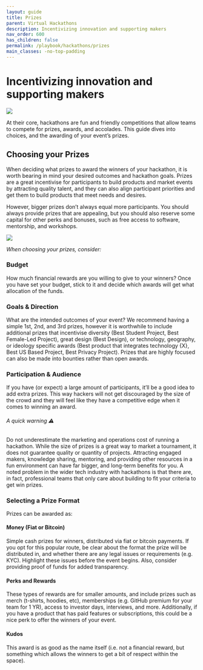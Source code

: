 ```yaml
---
layout: guide
title: Prizes
parent: Virtual Hackathons
description: Incentivizing innovation and supporting makers 
nav_order: 600
has_children: false
permalink: /playbook/hackathons/prizes
main_classes: -no-top-padding
---
```


# Incentivizing innovation and supporting makers

![](https://i.imgur.com/T5f3P6A.png)

At their core, hackathons are fun and friendly competitions that allow teams to compete for prizes, awards, and accolades. This guide dives into choices, and the awarding of your event’s prizes.

## Choosing your Prizes
When deciding what prizes to award the winners of your hackathon, it is worth bearing in mind your desired outcomes and hackathon goals. Prizes are a great incentivise for participants to build products and market events by attracting quality talent, and they can also align participant priorities and get them to build products that meet needs and desires.

However, bigger prizes don’t always equal more participants. You should always provide prizes that are appealing, but you should also reserve some capital for other perks and bonuses, such as free access to software, mentorship, and workshops.

![](https://i.imgur.com/AFMzya9.png)

*When choosing your prizes, consider:*

### Budget
How much financial rewards are you willing to give to your winners? Once you have set your budget, stick to it and decide which awards will get what allocation of the funds.

### Goals & Direction
What are the intended outcomes of your event? We recommend having a simple 1st, 2nd, and 3rd prizes, however it is worthwhile to include additional prizes that incentivise diversity (Best Student Project, Best Female-Led Project), great design (Best Design), or technology, geography, or ideology specific awards (Best product that integrates technology {X}, Best US Based Project, Best Privacy Project). Prizes that are highly focused can also be made into bounties rather than open awards.

### Participation & Audience
If you have (or expect) a large amount of participants, it’ll be a good idea to add extra prizes. This way hackers will not get discouraged by the size of the crowd and they will feel like they have a competitive edge when it comes to winning an award.

###### A quick warning ⚠️ 
Do not underestimate the marketing and operations cost of running a hackathon. While the size of prizes is a great way to market a tournament, it does not guarantee quality or quantity of projects. Attracting engaged makers, knowledge sharing, mentoring, and providing other resources in a fun environment can have far bigger, and long-term benefits for you. A noted problem in the wider tech industry with hackathons is that there are, in fact, professional teams that only care about building to fit your criteria to get win prizes.

### Selecting a Prize Format
Prizes can be awarded as:

#### Money (Fiat or Bitcoin)
Simple cash prizes for winners, distributed via fiat or bitcoin payments. If you opt for this popular route, be clear about the format the prize will be distributed in, and whether there are any legal issues or requirements (e.g. KYC). Highlight these issues before the event begins. Also, consider providing proof of funds for added transparency.

#### Perks and Rewards
These types of rewards are for smaller amounts, and include prizes such as merch (t-shirts, hoodies, etc), memberships (e.g. GitHub premium for your team for 1 YR), access to investor days, interviews, and more. Additionally, if you have a product that has paid features or subscriptions, this could be a nice perk to offer the winners of your event.

#### Kudos
This award is as good as the name itself (i.e. not a financial reward, but something which allows the winners to get a bit of respect within the space).
